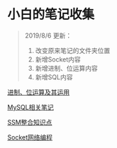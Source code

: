 # 小白的笔记收集

> 2019/8/6 更新：
>
> 1.  改变原来笔记的文件夹位置
> 2.  新增Socket内容
> 3.  新增进制、位运算内容
> 4.  新增SQL内容



[进制、位运算及其运用](Bit/进制、位运算及其运用.md)

[MySQL相关笔记](SQL/MySQL笔记.md)

[SSM整合知识点](SSM/README.md)

[Socket网络编程](Socket/socket网络编程.md)

